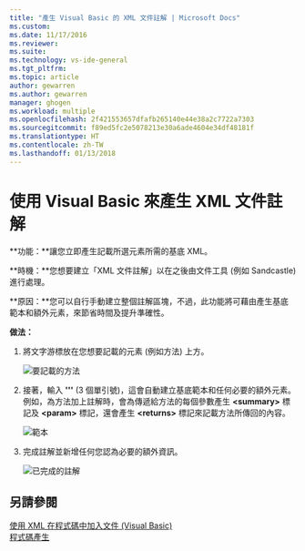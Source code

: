 ```yaml
---
title: "產生 Visual Basic 的 XML 文件註解 | Microsoft Docs"
ms.custom: 
ms.date: 11/17/2016
ms.reviewer: 
ms.suite: 
ms.technology: vs-ide-general
ms.tgt_pltfrm: 
ms.topic: article
author: gewarren
ms.author: gewarren
manager: ghogen
ms.workload: multiple
ms.openlocfilehash: 2f421553657dfafb265140e44e38a2c7722a7303
ms.sourcegitcommit: f89ed5fc2e5078213e30a6ade4604e34df48181f
ms.translationtype: HT
ms.contentlocale: zh-TW
ms.lasthandoff: 01/13/2018
---
```

# <a name="generate-xml-documentation-comments-in-visual-basic"></a>使用 Visual Basic 來產生 XML 文件註解

**功能：**讓您立即產生記載所選元素所需的基底 XML。 

**時機：**您想要建立「XML 文件註解」以在之後由文件工具 (例如 Sandcastle) 進行處理。

**原因：**您可以自行手動建立整個註解區塊，不過，此功能將可藉由產生基底範本和額外元素，來節省時間及提升準確性。 

**做法：**

1. 將文字游標放在您想要記載的元素 (例如方法) 上方。

   ![要記載的方法](media/doc-highlight-vb.png)

1. 接著，輸入 **'''** (3 個單引號)，這會自動建立基底範本和任何必要的額外元素。  例如，為方法加上註解時，會為傳遞給方法的每個參數產生 **\<summary\>** 標記及 **\<param\>** 標記，還會產生 **\<returns\>** 標記來記載方法所傳回的內容。

   ![範本](media/doc-preview-vb.png)

1. 完成註解並新增任何您認為必要的額外資訊。

   ![已完成的註解](media/doc-result-vb.png)

## <a name="see-also"></a>另請參閱

[使用 XML 在程式碼中加入文件 (Visual Basic)](/dotnet/visual-basic/programming-guide/program-structure/documenting-your-code-with-xml)  
[程式碼產生](../code-generation-in-visual-studio.md)